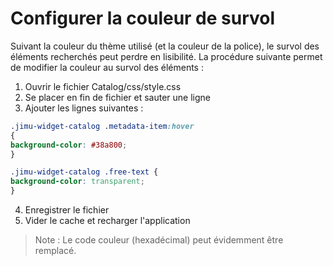 # Configurer la couleur de survol

Suivant la couleur du thème utilisé (et la couleur de la police), le survol des éléments recherchés peut perdre en lisibilité.
La procédure suivante permet de modifier la couleur au survol des éléments :

1. Ouvrir le fichier Catalog/css/style.css
2. Se placer en fin de fichier et sauter une ligne
3. Ajouter les lignes suivantes :
```css
.jimu-widget-catalog .metadata-item:hover
{
background-color: #38a800;
}

.jimu-widget-catalog .free-text {
background-color: transparent;
}
```
4. Enregistrer le fichier
5. Vider le cache et recharger l'application

> Note : Le code couleur (hexadécimal) peut évidemment être remplacé.